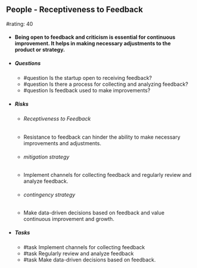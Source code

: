 ## People - Receptiveness to Feedback
#rating: 40
- #### Being open to feedback and criticism is essential for continuous improvement. It helps in making necessary adjustments to the product or strategy.
- ##### Questions
  - #question Is the startup open to receiving feedback?
  - #question Is there a process for collecting and analyzing feedback?
  - #question Is feedback used to make improvements?
- ##### Risks

  - ###### Receptiveness to Feedback
  - Resistance to feedback can hinder the ability to make necessary improvements and adjustments.
  - ###### mitigation strategy
  - Implement channels for collecting feedback and regularly review and analyze feedback.
  - ###### contingency strategy
  - Make data-driven decisions based on feedback and value continuous improvement and growth.
- ##### Tasks
  - #task Implement channels for collecting feedback
  - #task  Regularly review and analyze feedback
  - #task  Make data-driven decisions based on feedback.


